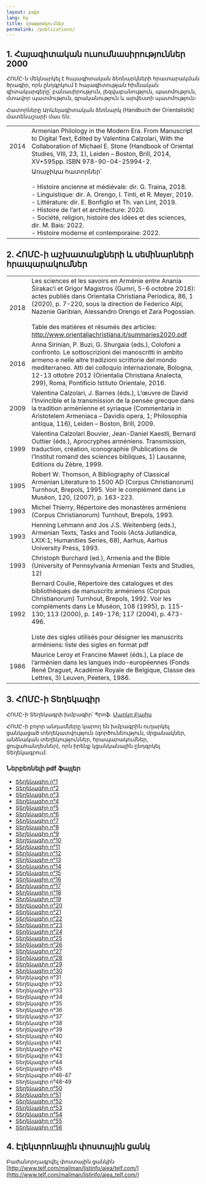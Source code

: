 ```yaml
---
layout: page
lang: hy
title: Հրապարակումներ
permalink: /publications/
---
```


## 1. Հայագիտական ուսումնասիրություններ 2000

ՀՈՄԸ-ն մեկնարկել է հայագիտական ձեռնարկների հրատարակման ծրագիր, որն ընդգրկում է հայագիտության հիմնական գիտակարգերը՝ բանասիրություն, լեզվաբանություն, պատմություն, մտավոր պատմություն, գրականություն և արվեստի պատմություն:

Հատորները Արևելագիտական ձեռնարկ (Handbuch der Orientalistik) մատենաշարի մաս են:

| | |
|-|-|
| 2014 | Armenian Philology in the Modern Era. From Manuscript to Digital Text, Edited by Valentina Calzolari, With the Collaboration of Michael E. Stone (Handbook of Oriental Studies, VIII, 23, 1), Leiden – Boston, Brill, 2014, XV+595pp. ISBN 978-90-04-25994-2.                                                                                                   |
|      | Առաջիկա հատորներ՝ <br> <br>- Histoire ancienne et médiévale: dir. G. Traina, 2018.<br>- Linguistique: dir. A. Orengo, I. Tinti, et R. Meyer, 2019.<br>- Littérature: dir. E. Bonfiglio et Th. van Lint, 2019.<br>- Histoire de l’art et architecture: 2020.<br>- Société, religion, histoire des idées et des sciences, dir. M. Bais: 2022.<br>- Histoire moderne et contemporaine: 2022.  |


## 2. ՀՈՄԸ-ի աշխատանքների և սեմինարների հրապարակումներ

| | |
|------|-------------|
| 2018 | Les sciences et les savoirs en Arménie entre Anania Širakac‘i et Grigor Magistros (Gumri, 5-6 octobre 2018): actes publiés dans Orientalia Christiana Periodica, 86, 1 (2020), p. 7-220, sous la direction de Federico Alpi, Nazenie Garibian, Alessandro Orengo et Zara Pogossian.<br> <br>Table des matières et résumés des articles: http://www.orientaliachristiana.it/summaries2020.pdf  |
| 2016 | Anna Sirinian, P. Buzi, G. Shurgaia (eds.), Colofoni a  confronto. Le sottoscrizioni dei manoscritti in ambito armeno e nelle  altre tradizioni scrittorie del mondo mediterraneo. Atti del colloquio internazionale, Bologna, 12-13 ottobre 2012 (Orientalia Christiana Analecta, 299), Roma, Pontificio Istituto Orientale, 2016.                                                           |
| 2009 | Valentina Calzolari, J. Barnes (éds.), L’œuvre de David l’Invincible et la transmission de la pensée grecque dans la tradition arménienne et syriaque (Commentaria in Aristotelem Armeniaca – Davidis opera, 1; Philosophia antiqua, 116), Leiden – Boston, Brill, 2009.                                                                                                                      |
| 1999 | Valentina Calzolari Bouvier, Jean-Daniel Kaestli, Bernard Outtier (éds.), Aprocryphes arméniens. Transmission, traduction, création, iconographie (Publications de l’Institut romand des sciences bibliques, 1) Lausanne, Editions du Zèbre, 1999.                                                                                                                                            |
| 1995 | Robert W. Thomson, A Bibliography of Classical Armenian Literature to 1500 AD (Corpus Christianorum) Turnhout, Brepols, 1995. Voir le complément dans Le Muséon, 120, (2007), p. 163-223.                                                                                                                                                                                                     |
| 1993 | Michel Thierry, Répertoire des monastères arméniens (Corpus Christianorum) Turnhout, Brepols, 1993.                                                                                                                                                                                                                                                                                           |
| 1993 | Henning Lehmann and Jos J.S. Weitenberg (eds.), Armenian Texts, Tasks and Tools (Acta Jutlandica, LXIX:1; Humanities Series, 68), Aarhus, Aarhus University Press, 1993.                                                                                                                                                                                                                      |
| 1993 | Christoph Burchard (ed.), Armenia and the Bible (University of Pennsylvania Armenian Texts and Studies, 12)                                                                                                                                                                                                                                                                                   |
| 1992 | Bernard Coulie, Répertoire des catalogues et des bibliothèques de manuscrits arméniens (Corpus Christianorum) Turnhout, Brepols, 1992. Voir les compléments dans Le Muséon, 108 (1995), p. 115-130; 113 (2000), p. 149-176; 117 (2004), p. 473-496.<br> <br>Liste des sigles utilisés pour désigner les manuscrits arméniens: liste des sigles en format pdf                                  |
| 1986 | Maurice Leroy et Francine Mawet (éds.), La place de l’arménien dans les langues indo-européennes (Fonds René Draguet, Académie Royale de Belgique, Classe des Lettres, 3) Leuven, Peeters, 1986.                                                                                                                                                                                              |

## 3. ՀՈՄԸ-ի Տեղեկագիր

ՀՈՄԸ-ի Տեղեկագրի խմբագիր՝ Պրոֆ. [Մարկո Բայիս](marbais@hotmail.com)

ՀՈՄԸ-ի բոլոր անդամները կարող են խմբագրին ուղարկել ցանկացած տեղեկատվություն (գործունեություն, մրցանակներ, անձնական տեղեկություններ, հրապարակումներ, ցուցահանդեսներ), որն իրենք կցանկանային ընդգրկել Տեղեկագրում:

### Ներբեռնելի pdf ֆայլեր

- [Տեղեկագիր n°1](/public/newsletter/aiea_newsletter_01.pdf)
- [Տեղեկագիր n°2](/public/newsletter/aiea_newsletter_02.pdf)
- [Տեղեկագիր n°3](/public/newsletter/aiea_newsletter_03.pdf)
- [Տեղեկագիր n°4](/public/newsletter/aiea_newsletter_04.pdf)
- [Տեղեկագիր n°5](/public/newsletter/aiea_newsletter_05.pdf)
- [Տեղեկագիր n°6](/public/newsletter/aiea_newsletter_06.pdf)
- [Տեղեկագիր n°7](/public/newsletter/aiea_newsletter_07.pdf)
- [Տեղեկագիր n°8](/public/newsletter/aiea_newsletter_08.pdf)
- [Տեղեկագիր n°9](/public/newsletter/aiea_newsletter_09.pdf)
- [Տեղեկագիր n°10](/public/newsletter/aiea_newsletter_10.pdf)
- [Տեղեկագիր n°11](/public/newsletter/aiea_newsletter_11.pdf)
- [Տեղեկագիր n°12](/public/newsletter/aiea_newsletter_12.pdf)
- [Տեղեկագիր n°13](/public/newsletter/aiea_newsletter_13.pdf)
- [Տեղեկագիր n°14](/public/newsletter/aiea_newsletter_14.pdf)
- [Տեղեկագիր n°15](/public/newsletter/aiea_newsletter_15.pdf)
- [Տեղեկագիր n°16](/public/newsletter/aiea_newsletter_16.pdf)
- [Տեղեկագիր n°17](/public/newsletter/aiea_newsletter_17.pdf)
- [Տեղեկագիր n°18](/public/newsletter/aiea_newsletter_18.pdf)
- [Տեղեկագիր n°19](/public/newsletter/aiea_newsletter_19.pdf)
- [Տեղեկագիր n°20](/public/newsletter/aiea_newsletter_20.pdf)
- [Տեղեկագիր n°21](/public/newsletter/aiea_newsletter_21.pdf)
- [Տեղեկագիր n°22](/public/newsletter/aiea_newsletter_22.pdf)
- [Տեղեկագիր n°23](/public/newsletter/aiea_newsletter_23.pdf)
- [Տեղեկագիր n°24](/public/newsletter/aiea_newsletter_24.pdf)
- [Տեղեկագիր n°25](/public/newsletter/aiea_newsletter_25.pdf)
- [Տեղեկագիր n°26](/public/newsletter/aiea_newsletter_26.pdf)
- [Տեղեկագիր n°27](/public/newsletter/aiea_newsletter_27.pdf)
- [Տեղեկագիր n°28](/public/newsletter/aiea_newsletter_28.pdf)
- [Տեղեկագիր n°29](/public/newsletter/aiea_newsletter_29.pdf)
- [Տեղեկագիր n°30](/public/newsletter/aiea_newsletter_30.pdf)
- Տեղեկագիր n°31
- Տեղեկագիր n°32
- Տեղեկագիր n°33
- Տեղեկագիր n°34
- Տեղեկագիր n°35
- Տեղեկագիր n°36
- Տեղեկագիր n°37
- Տեղեկագիր n°38
- Տեղեկագիր n°39
- Տեղեկագիր n°40
- Տեղեկագիր n°41
- Տեղեկագիր n°42
- Տեղեկագիր n°43
- Տեղեկագիր n°44
- Տեղեկագիր n°45
- Տեղեկագիր n°46-47
- Տեղեկագիր n°48-49
- [Տեղեկագիր n°50](/public/newsletter/aiea_newsletter_50.pdf)
- [Տեղեկագիր n°51](/public/newsletter/aiea_newsletter_51.pdf)
- [Տեղեկագիր n°52](/public/newsletter/aiea_newsletter_52.pdf)
- [Տեղեկագիր n°53](/public/newsletter/aiea_newsletter_53.pdf)
- [Տեղեկագիր n°54](/public/newsletter/aiea_newsletter_54.pdf)
- [Տեղեկագիր n°55](/public/newsletter/aiea_newsletter_55.pdf)
- [Տեղեկագիր n°56](/public/newsletter/aiea_newsletter_56.pdf)

## 4. Էլեկտրոնային փոստային ցանկ
Բաժանորդագրվել փոստային ցանկին
[http://www.telf.com/mailman/listinfo/aiea/telf.com/](http://www.telf.com/mailman/listinfo/aiea_telf.com/)
